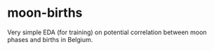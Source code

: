 # moon-births
Very simple EDA (for training) on potential correlation between moon phases and births in Belgium.
